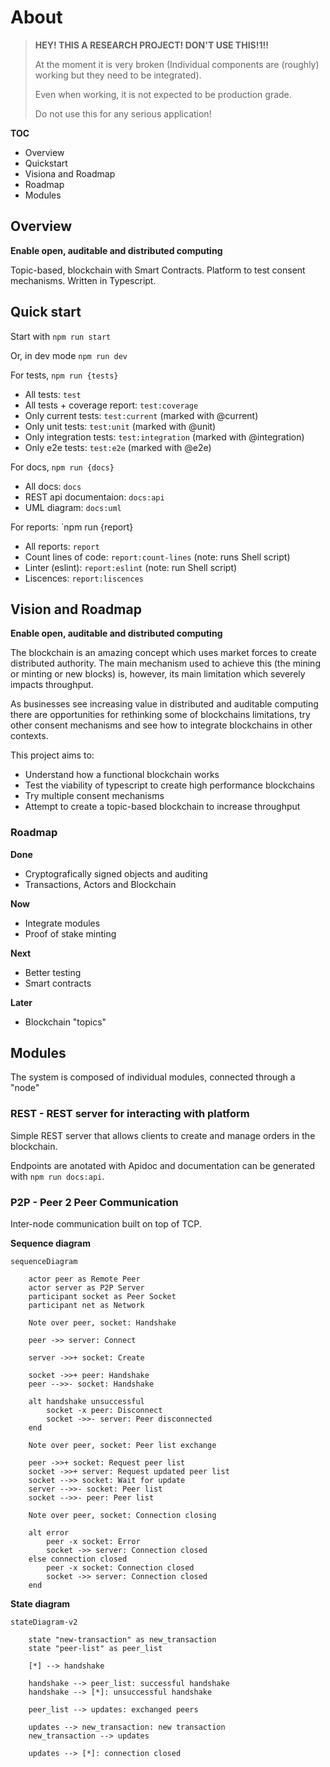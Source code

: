 
# About

> **HEY! THIS A RESEARCH PROJECT! DON'T USE THIS!1!!**
>
> At the moment it is very broken (Individual components are (roughly) working but they need to be integrated). 
>
> Even when working, it is not expected to be production grade.
>
> Do not use this for any serious application!

**TOC**

- Overview
- Quickstart
- Visiona and Roadmap
- Roadmap
- Modules

## Overview

**Enable open, auditable and distributed computing**

Topic-based, blockchain with Smart Contracts. Platform to test consent mechanisms. Written in Typescript.

## Quick start

Start with `npm run start`

Or, in dev mode `npm run dev`

For tests, `npm run {tests}`
- All tests: `test`
- All tests + coverage report: `test:coverage`
- Only current tests: `test:current` (marked with @current)
- Only unit tests: `test:unit` (marked with @unit)
- Only integration tests: `test:integration` (marked with @integration)
- Only e2e tests: `test:e2e` (marked with @e2e)

For docs, `npm run {docs}`
- All docs: `docs`
- REST api documentaion: `docs:api`
- UML diagram: `docs:uml`

For reports: `npm run {report}
- All reports: `report`
- Count lines of code: `report:count-lines` (note: runs Shell script)
- Linter (eslint): `report:eslint` (note: run Shell script)
- Liscences: `report:liscences`


## Vision and Roadmap

**Enable open, auditable and distributed computing**

The blockchain is an amazing concept which uses market forces to create distributed authority. The main mechanism used to achieve this (the mining or minting or new blocks) is, however, its main limitation which severely impacts throughput.

As businesses see increasing value in distributed and auditable computing there are opportunities for rethinking some of blockchains limitations, try other consent mechanisms and see how to integrate blockchains in other contexts.

This project aims to:

- Understand how a functional blockchain works
- Test the viability of typescript to create high performance blockchains
- Try multiple consent mechanisms
- Attempt to create a topic-based blockchain to increase throughput

### Roadmap

**Done**

- Cryptografically signed objects and auditing
- Transactions, Actors and Blockchain 

**Now**

- Integrate modules
- Proof of stake minting

**Next**

- Better testing
- Smart contracts

**Later**

- Blockchain "topics"

## Modules

The system is composed of individual modules, connected through a "node"

### REST - REST server for interacting with platform

Simple REST server that allows clients to create and manage orders in the blockchain.

Endpoints are anotated with Apidoc and documentation can be generated with `npm run docs:api`.

### P2P - Peer 2 Peer Communication

Inter-node communication built on top of TCP.

**Sequence diagram**

```mermaid
sequenceDiagram

    actor peer as Remote Peer
    actor server as P2P Server
    participant socket as Peer Socket
    participant net as Network

    Note over peer, socket: Handshake

    peer ->> server: Connect

    server ->>+ socket: Create
    
    socket ->>+ peer: Handshake
    peer -->>- socket: Handshake

    alt handshake unsuccessful
        socket -x peer: Disconnect
        socket ->>- server: Peer disconnected
    end

    Note over peer, socket: Peer list exchange

    peer ->>+ socket: Request peer list
    socket ->>+ server: Request updated peer list
    socket -->> socket: Wait for update
    server -->>- socket: Peer list
    socket -->>- peer: Peer list

    Note over peer, socket: Connection closing

    alt error
        peer -x socket: Error
        socket ->> server: Connection closed
    else connection closed 
        peer -x socket: Connection closed
        socket ->> server: Connection closed
    end

```

**State diagram**

```mermaid
stateDiagram-v2

    state "new-transaction" as new_transaction
    state "peer-list" as peer_list

    [*] --> handshake

    handshake --> peer_list: successful handshake 
    handshake --> [*]: unsuccessful handshake

    peer_list --> updates: exchanged peers 

    updates --> new_transaction: new transaction
    new_transaction --> updates

    updates --> [*]: connection closed

```